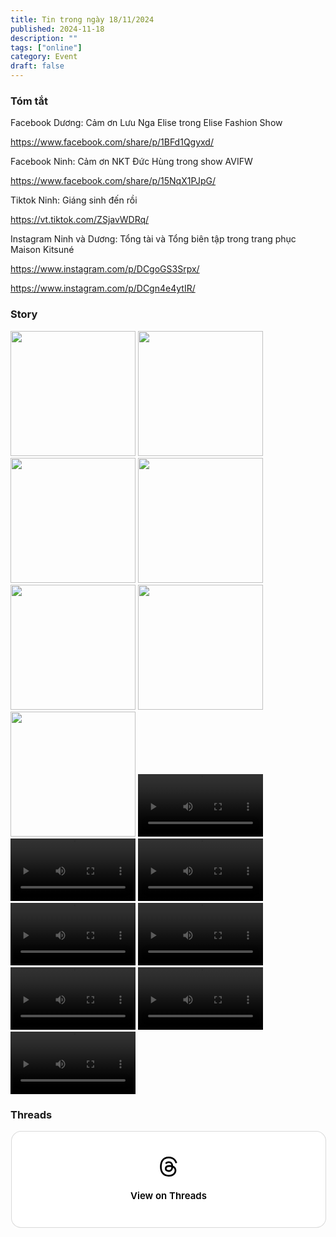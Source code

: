 ```yaml
---
title: Tin trong ngày 18/11/2024
published: 2024-11-18
description: ""
tags: ["online"]
category: Event
draft: false
---
```


### Tóm tắt 

Facebook Dương: Cảm ơn Lưu Nga  Elise trong Elise Fashion Show 

https://www.facebook.com/share/p/1BFd1Qgyxd/

Facebook Ninh: Cảm ơn NKT Đức Hùng trong show AVIFW  

https://www.facebook.com/share/p/15NqX1PJpG/

Tiktok Ninh: Giáng sinh đến rồi 

https://vt.tiktok.com/ZSjavWDRq/

Instagram Ninh và Dương: Tổng tài và Tổng biên tập trong trang phục Maison Kitsuné

https://www.instagram.com/p/DCgoGS3Srpx/

https://www.instagram.com/p/DCgn4e4ytIR/ 


### Story 


<img width="200" src="https://github.com/user-attachments/assets/bcf261e4-b13e-441b-ac26-a94f02ab5795" />

<img width="200" src="https://github.com/user-attachments/assets/4bd4b944-a34e-4838-8c5c-f4eef54a29fc" />

<img width="200" src="https://github.com/user-attachments/assets/5404ece4-2d95-42e7-9ec7-5bdf1d9b40fe" />

<img width="200" src="https://github.com/user-attachments/assets/40e2aca6-7f59-48d6-8446-858c9acd3a93" />

<img width="200" src="https://github.com/user-attachments/assets/15adbbd0-31a5-41fa-8650-c8c25fae9a3e" />

<img width="200" src="https://github.com/user-attachments/assets/d988d472-4ba1-4301-8a05-1b99a291e9aa" />

<img width="200" src="https://github.com/user-attachments/assets/2cc7aa32-878a-44fe-ba03-90ab067a98fa" />

<video width="200" controls>
  <source type="video/mp4" src="https://github.com/user-attachments/assets/0537639b-4d86-47bd-b931-83f05d9eaf34" >
</video>

<video width="200" controls>
  <source type="video/mp4" src="https://github.com/user-attachments/assets/0e51ce3f-8e86-4417-b90e-080eece4140c" >
</video>

<video width="200" controls>
  <source type="video/mp4" src="https://github.com/user-attachments/assets/95fc5c12-ca4d-4bc5-a4cc-5f46b6796c37" >
</video>

<video width="200" controls>
  <source type="video/mp4" src="https://github.com/user-attachments/assets/174fa919-cc30-40a5-8ea5-08f97901b21d" >
</video>

<video width="200" controls>
  <source type="video/mp4" src="https://github.com/user-attachments/assets/92e0f703-59a8-4d7d-9bb5-ba8360919b14" >
</video>

<video width="200" controls>
  <source type="video/mp4" src="https://github.com/user-attachments/assets/cd4eb84b-f9d9-4d27-b76a-d2ed95bb72d9" >
</video>

<video width="200" controls>
  <source type="video/mp4" src="https://github.com/user-attachments/assets/936fb1b3-26cc-4f07-8f36-7b59b5ce590d" >
</video>

<video width="200" controls>
  <source type="video/mp4" src="https://github.com/user-attachments/assets/9bd450b0-323a-4006-84de-02dbb6bee64a" >
</video>



### Threads 

<blockquote class="text-post-media" data-text-post-permalink="https://www.threads.net/@ninhduong_summary/post/DChJRUqTzzu" data-text-post-version="0" id="ig-tp-DChJRUqTzzu" style=" background:#FFF; border-width: 1px; border-style: solid; border-color: #00000026; border-radius: 16px; max-width:540px; margin: 1px; min-width:270px; padding:0; width:99.375%; width:-webkit-calc(100% - 2px); width:calc(100% - 2px);"> <a href="https://www.threads.net/@ninhduong_summary/post/DChJRUqTzzu" style=" background:#FFFFFF; line-height:0; padding:0 0; text-align:center; text-decoration:none; width:100%; font-family: -apple-system, BlinkMacSystemFont, sans-serif;" target="_blank"> <div style=" padding: 40px; display: flex; flex-direction: column; align-items: center;"><div style=" display:block; height:32px; width:32px; padding-bottom:20px;"> <svg aria-label="Threads" height="32px" role="img" viewBox="0 0 192 192" width="32px" xmlns="http://www.w3.org/2000/svg"> <path d="M141.537 88.9883C140.71 88.5919 139.87 88.2104 139.019 87.8451C137.537 60.5382 122.616 44.905 97.5619 44.745C97.4484 44.7443 97.3355 44.7443 97.222 44.7443C82.2364 44.7443 69.7731 51.1409 62.102 62.7807L75.881 72.2328C81.6116 63.5383 90.6052 61.6848 97.2286 61.6848C97.3051 61.6848 97.3819 61.6848 97.4576 61.6855C105.707 61.7381 111.932 64.1366 115.961 68.814C118.893 72.2193 120.854 76.925 121.825 82.8638C114.511 81.6207 106.601 81.2385 98.145 81.7233C74.3247 83.0954 59.0111 96.9879 60.0396 116.292C60.5615 126.084 65.4397 134.508 73.775 140.011C80.8224 144.663 89.899 146.938 99.3323 146.423C111.79 145.74 121.563 140.987 128.381 132.296C133.559 125.696 136.834 117.143 138.28 106.366C144.217 109.949 148.617 114.664 151.047 120.332C155.179 129.967 155.42 145.8 142.501 158.708C131.182 170.016 117.576 174.908 97.0135 175.059C74.2042 174.89 56.9538 167.575 45.7381 153.317C35.2355 139.966 29.8077 120.682 29.6052 96C29.8077 71.3178 35.2355 52.0336 45.7381 38.6827C56.9538 24.4249 74.2039 17.11 97.0132 16.9405C119.988 17.1113 137.539 24.4614 149.184 38.788C154.894 45.8136 159.199 54.6488 162.037 64.9503L178.184 60.6422C174.744 47.9622 169.331 37.0357 161.965 27.974C147.036 9.60668 125.202 0.195148 97.0695 0H96.9569C68.8816 0.19447 47.2921 9.6418 32.7883 28.0793C19.8819 44.4864 13.2244 67.3157 13.0007 95.9325L13 96L13.0007 96.0675C13.2244 124.684 19.8819 147.514 32.7883 163.921C47.2921 182.358 68.8816 191.806 96.9569 192H97.0695C122.03 191.827 139.624 185.292 154.118 170.811C173.081 151.866 172.51 128.119 166.26 113.541C161.776 103.087 153.227 94.5962 141.537 88.9883ZM98.4405 129.507C88.0005 130.095 77.1544 125.409 76.6196 115.372C76.2232 107.93 81.9158 99.626 99.0812 98.6368C101.047 98.5234 102.976 98.468 104.871 98.468C111.106 98.468 116.939 99.0737 122.242 100.233C120.264 124.935 108.662 128.946 98.4405 129.507Z" /></svg></div><div style=" font-size: 15px; line-height: 21px; color: #000000; font-weight: 600; "> View on Threads</div></div></a></blockquote>
<script async src="https://www.threads.net/embed.js"></script>